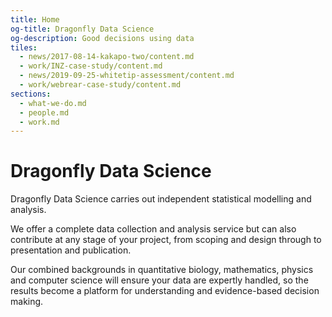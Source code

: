 ```yaml
---
title: Home
og-title: Dragonfly Data Science
og-description: Good decisions using data
tiles:
  - news/2017-08-14-kakapo-two/content.md
  - work/INZ-case-study/content.md
  - news/2019-09-25-whitetip-assessment/content.md
  - work/webrear-case-study/content.md
sections:
  - what-we-do.md
  - people.md
  - work.md
---
```


# Dragonfly Data Science

Dragonfly Data Science carries out independent statistical modelling and
analysis.

We offer a complete data collection and analysis service but can also
contribute at any stage of your project, from scoping and design through to
presentation and publication.

Our combined backgrounds in quantitative biology, mathematics, physics and
computer science will ensure your data are expertly handled, so the results
become a platform for understanding and evidence-based decision making.



